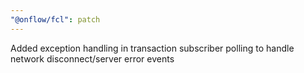 ```yaml
---
"@onflow/fcl": patch
---
```


Added exception handling in transaction subscriber polling to handle network disconnect/server error events
